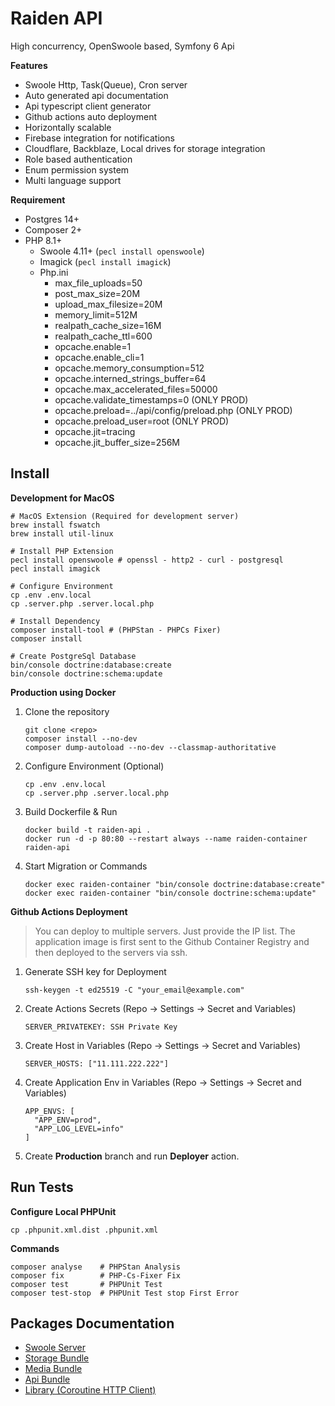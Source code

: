 # Raiden API

High concurrency, OpenSwoole based, Symfony 6 Api

__Features__
* Swoole Http, Task(Queue), Cron server
* Auto generated api documentation
* Api typescript client generator
* Github actions auto deployment
* Horizontally scalable
* Firebase integration for notifications
* Cloudflare, Backblaze, Local drives for storage integration
* Role based authentication
* Enum permission system
* Multi language support

__Requirement__
* Postgres 14+
* Composer 2+
* PHP 8.1+
  * Swoole 4.11+ (`pecl install openswoole`)
  * Imagick (`pecl install imagick`)
  * Php.ini
    * max_file_uploads=50
    * post_max_size=20M
    * upload_max_filesize=20M
    * memory_limit=512M
    * realpath_cache_size=16M
    * realpath_cache_ttl=600
    * opcache.enable=1
    * opcache.enable_cli=1
    * opcache.memory_consumption=512
    * opcache.interned_strings_buffer=64
    * opcache.max_accelerated_files=50000
    * opcache.validate_timestamps=0 (ONLY PROD)
    * opcache.preload=../api/config/preload.php (ONLY PROD)
    * opcache.preload_user=root (ONLY PROD)
    * opcache.jit=tracing
    * opcache.jit_buffer_size=256M

Install
--------------------
__Development for MacOS__

```shell
# MacOS Extension (Required for development server)
brew install fswatch
brew install util-linux

# Install PHP Extension
pecl install openswoole # openssl - http2 - curl - postgresql
pecl install imagick

# Configure Environment
cp .env .env.local
cp .server.php .server.local.php

# Install Dependency
composer install-tool # (PHPStan - PHPCs Fixer)
composer install

# Create PostgreSql Database
bin/console doctrine:database:create
bin/console doctrine:schema:update
```

__Production using Docker__

1. Clone the repository
    ```shell
    git clone <repo>
    composer install --no-dev
    composer dump-autoload --no-dev --classmap-authoritative
    ```
2. Configure Environment (Optional)
    ```shell
    cp .env .env.local
    cp .server.php .server.local.php
    ```
3. Build Dockerfile & Run
    ```shell
    docker build -t raiden-api .
    docker run -d -p 80:80 --restart always --name raiden-container raiden-api
   ```
4. Start Migration or Commands
    ```shell
    docker exec raiden-container "bin/console doctrine:database:create"
    docker exec raiden-container "bin/console doctrine:schema:update"
    ```
__Github Actions Deployment__

>You can deploy to multiple servers. Just provide the IP list. The application image is first sent to the Github
Container Registry and then deployed to the servers via ssh.

1. Generate SSH key for Deployment
    ```shell
    ssh-keygen -t ed25519 -C "your_email@example.com"
    ```
2. Create Actions Secrets (Repo -> Settings -> Secret and Variables)
    ```shell
    SERVER_PRIVATEKEY: SSH Private Key
    ```
3. Create Host in Variables (Repo -> Settings -> Secret and Variables)
    ```shell
    SERVER_HOSTS: ["11.111.222.222"]
    ```
4. Create Application Env in Variables (Repo -> Settings -> Secret and Variables)
    ```shell
    APP_ENVS: [
      "APP_ENV=prod",
      "APP_LOG_LEVEL=info"
    ]
   ```
5. Create __Production__ branch and run __Deployer__ action.

Run Tests
--------------------
__Configure Local PHPUnit__

```shell
cp .phpunit.xml.dist .phpunit.xml
```

__Commands__

```shell
composer analyse    # PHPStan Analysis
composer fix        # PHP-Cs-Fixer Fix
composer test       # PHPUnit Test
composer test-stop  # PHPUnit Test stop First Error
```

Packages Documentation
--------------------

* [Swoole Server](package/SwooleBundle/README.md)
* [Storage Bundle](package/StorageBundle/README.md)
* [Media Bundle](package/MediaBundle/README.md)
* [Api Bundle](package/ApiBundle/README.md)
* [Library (Coroutine HTTP Client)](package/Library/README.md)